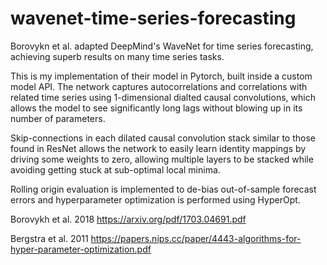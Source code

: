 # wavenet-time-series-forecasting
Borovykn et al. adapted DeepMind's WaveNet for time series forecasting, achieving superb results on many time series tasks. 

This is my implementation of their model in Pytorch, built inside a custom model API. The network captures autocorrelations and correlations with related time series using 1-dimensional dialted causal convolutions, which allows the model to see significantly long lags without blowing up in its number of parameters. 

Skip-connections in each dilated causal convolution stack similar to those found in ResNet allows the network to easily learn identity mappings by driving some weights to zero, allowing multiple layers to be stacked while avoiding getting stuck at sub-optimal local minima.

Rolling origin evaluation is implemented to de-bias out-of-sample forecast errors and hyperparameter optimization is performed using HyperOpt.

Borovykh et al. 2018
https://arxiv.org/pdf/1703.04691.pdf

Bergstra et al. 2011
https://papers.nips.cc/paper/4443-algorithms-for-hyper-parameter-optimization.pdf
